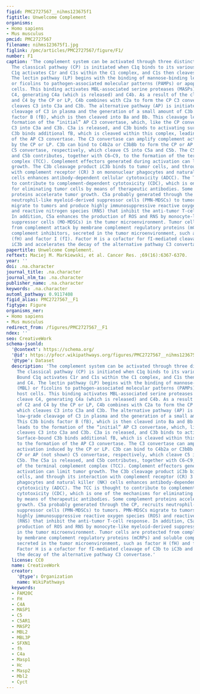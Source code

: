 ```yaml
---
figid: PMC2727567__nihms123675f1
figtitle: Unwelcome Complement
organisms:
- Homo sapiens
- Mus musculus
pmcid: PMC2727567
filename: nihms123675f1.jpg
figlink: /pmc/articles/PMC2727567/figure/F1/
number: F1
caption: 'The complement system can be activated through three distinctive pathways:
  The classical pathway (CP) is initiated when C1q binds to its various targets. Bound
  C1q activates C1r and C1s within the C1 complex, and C1s then cleaves C2 and C4.
  The lectin pathway (LP) begins with the binding of mannose-binding lectin (MBL)
  or ficolins to pathogen-associated molecular patterns (PAMPs) or apoptotic host
  cells. This binding activates MBL-associated serine proteases (MASPs), which cleave
  C4, generating C4a (which is released) and C4b. As a result of the cleavage of C2
  and C4 by the CP or LP, C4b combines with C2a to form the CP C3 convertase, which
  cleaves C3 into C3a and C3b. The alternative pathway (AP) is initiated by low-grade
  cleavage of C3 in plasma and the generation of a small amount of C3b. This C3b binds
  factor B (fB), which is then cleaved into Ba and Bb. This cleavage leads to the
  formation of the “initial” AP C3 convertase, which, like the CP convertase, cleaves
  C3 into C3a and C3b. C3a is released, and C3b binds to activating surfaces. Surface-bound
  C3b binds additional fB, which is cleaved within this complex, leading to the formation
  of the AP C3 convertase. The C3 convertase can amplify complement activation induced
  by the CP or LP. C3b can bind to C4b2a or C3bBb to form the CP or AP (not shown)
  C5 convertase, respectively, which cleave C5 into C5a and C5b. The C5a is released,
  and C5b contributes, together with C6–C9, to the formation of the terminal complement
  complex (TCC). Complement effectors generated during activation can limit tumor
  growth. The C3b cleavage product iC3b binds to tumor cells, and through its interaction
  with complement receptor (CR) 3 on mononuclear phagocytes and natural killer (NK)
  cells enhances antibody-dependent cellular cytotoxicity (ADCC). The TCC is thought
  to contribute to complement-dependent cytotoxicity (CDC), which is one of the mechanisms
  for eliminating tumor cells by means of therapeutic antibodies. Some complement
  proteins accelerate tumor growth. C5a probably generated through the CP, recruits
  neutrophil-like myeloid-derived suppressor cells (PMN-MDSCs) to tumors. PMN-MDSCs
  migrate to tumors and produce highly immunosuppressive reactive oxygen species (ROS)
  and reactive nitrogen species (RNS) that inhibit the anti-tumor T-cell response.
  In addition, C5a enhances the production of ROS and RNS by monocyte-like myeloid-derived
  suppressor cells (MO-MDSCs) in the tumor microenvironment. Tumor cells are protected
  from complement attack by membrane complement regulatory proteins (mCRPs) and soluble
  complement inhibitors, secreted in the tumor microenvironment, such as factor H
  (fH) and factor I (fI). Factor H is a cofactor for fI-mediated cleavage of C3b to
  iC3b and accelerates the decay of the alternative pathway C3 convertase.'
papertitle: Unwelcome Complement.
reftext: Maciej M. Markiewski, et al. Cancer Res. ;69(16):6367-6370.
year: ''
doi: .na.character
journal_title: .na.character
journal_nlm_ta: .na.character
publisher_name: .na.character
keywords: .na.character
automl_pathway: 0.9117408
figid_alias: PMC2727567__F1
figtype: Figure
organisms_ner:
- Homo sapiens
- Mus musculus
redirect_from: /figures/PMC2727567__F1
ndex: ''
seo: CreativeWork
schema-jsonld:
  '@context': https://schema.org/
  '@id': https://pfocr.wikipathways.org/figures/PMC2727567__nihms123675f1.html
  '@type': Dataset
  description: 'The complement system can be activated through three distinctive pathways:
    The classical pathway (CP) is initiated when C1q binds to its various targets.
    Bound C1q activates C1r and C1s within the C1 complex, and C1s then cleaves C2
    and C4. The lectin pathway (LP) begins with the binding of mannose-binding lectin
    (MBL) or ficolins to pathogen-associated molecular patterns (PAMPs) or apoptotic
    host cells. This binding activates MBL-associated serine proteases (MASPs), which
    cleave C4, generating C4a (which is released) and C4b. As a result of the cleavage
    of C2 and C4 by the CP or LP, C4b combines with C2a to form the CP C3 convertase,
    which cleaves C3 into C3a and C3b. The alternative pathway (AP) is initiated by
    low-grade cleavage of C3 in plasma and the generation of a small amount of C3b.
    This C3b binds factor B (fB), which is then cleaved into Ba and Bb. This cleavage
    leads to the formation of the “initial” AP C3 convertase, which, like the CP convertase,
    cleaves C3 into C3a and C3b. C3a is released, and C3b binds to activating surfaces.
    Surface-bound C3b binds additional fB, which is cleaved within this complex, leading
    to the formation of the AP C3 convertase. The C3 convertase can amplify complement
    activation induced by the CP or LP. C3b can bind to C4b2a or C3bBb to form the
    CP or AP (not shown) C5 convertase, respectively, which cleave C5 into C5a and
    C5b. The C5a is released, and C5b contributes, together with C6–C9, to the formation
    of the terminal complement complex (TCC). Complement effectors generated during
    activation can limit tumor growth. The C3b cleavage product iC3b binds to tumor
    cells, and through its interaction with complement receptor (CR) 3 on mononuclear
    phagocytes and natural killer (NK) cells enhances antibody-dependent cellular
    cytotoxicity (ADCC). The TCC is thought to contribute to complement-dependent
    cytotoxicity (CDC), which is one of the mechanisms for eliminating tumor cells
    by means of therapeutic antibodies. Some complement proteins accelerate tumor
    growth. C5a probably generated through the CP, recruits neutrophil-like myeloid-derived
    suppressor cells (PMN-MDSCs) to tumors. PMN-MDSCs migrate to tumors and produce
    highly immunosuppressive reactive oxygen species (ROS) and reactive nitrogen species
    (RNS) that inhibit the anti-tumor T-cell response. In addition, C5a enhances the
    production of ROS and RNS by monocyte-like myeloid-derived suppressor cells (MO-MDSCs)
    in the tumor microenvironment. Tumor cells are protected from complement attack
    by membrane complement regulatory proteins (mCRPs) and soluble complement inhibitors,
    secreted in the tumor microenvironment, such as factor H (fH) and factor I (fI).
    Factor H is a cofactor for fI-mediated cleavage of C3b to iC3b and accelerates
    the decay of the alternative pathway C3 convertase.'
  license: CC0
  name: CreativeWork
  creator:
    '@type': Organization
    name: WikiPathways
  keywords:
  - FAM20C
  - FH
  - C4A
  - MASP1
  - C5
  - C5AR1
  - MASP2
  - MBL2
  - MBL3P
  - SFXN1
  - fh
  - C4a
  - Masp1
  - Hc
  - Masp2
  - Mbl2
  - Cyct
---
```

